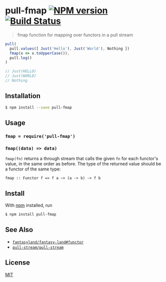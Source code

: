 # pull-fmap [![NPM version](https://badge.fury.io/js/pull-fmap.svg)](https://npmjs.org/package/pull-fmap) [![Build Status](https://travis-ci.org/amsross/pull-fmap.svg?branch=master)](https://travis-ci.org/amsross/pull-fmap)

> fmap function for mapping over functors in a pull stream

```js
pull(
  pull.values([ Just('Hello'), Just('World'), Nothing ])
  fmap(x => x.toUpperCase()),
  pull.log()
)

// Just(HELLO)
// Just(WORLD)
// Nothing
```

## Installation

```sh
$ npm install --save pull-fmap
```

## Usage

### `fmap = require('pull-fmap')`

### `fmap((data) => data)`

`fmap(fn)` returns a through stream that calls the given `fn` for each functor's value, in the same order as before. The type of the returned value should be a functor of the same type:
```
fmap :: Functor f => f a ~> (a -> b) -> f b
```

## Install

With [npm](https://npmjs.org/) installed, run

```sh
$ npm install pull-fmap
```

## See Also

- [`fantasyland/fantasy-land#functor`](https://github.com/fantasyland/fantasy-land#functor)
- [`pull-stream/pull-stream`](https://github.com/pull-stream/pull-stream)

## License

[MIT](https://tldrlegal.com/license/mit-license)
